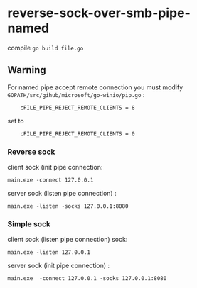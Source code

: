 # reverse-sock-over-smb-pipe-named

compile `go build file.go`


## Warning

For named pipe accept remote connection you must modify `GOPATH/src/gihub/microsoft/go-winio/pip.go` :

```
	cFILE_PIPE_REJECT_REMOTE_CLIENTS = 8
```
set to
```
	cFILE_PIPE_REJECT_REMOTE_CLIENTS = 0
```

### Reverse sock
client sock (init pipe connection:
```
main.exe -connect 127.0.0.1
```
server sock (listen pipe connection) :
```
main.exe -listen -socks 127.0.0.1:8080
```


### Simple sock
client sock (listen pipe connection) sock:
```
main.exe -listen 127.0.0.1
```
server sock (init pipe connection) :
```
main.exe  -connect 127.0.0.1 -socks 127.0.0.1:8080
```
